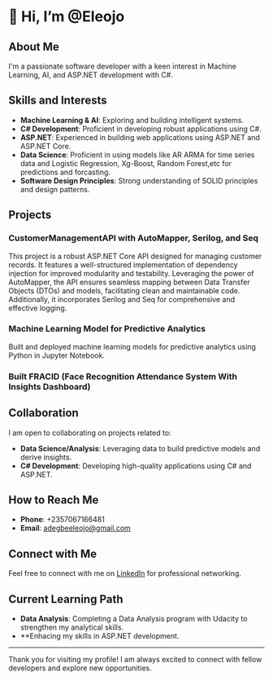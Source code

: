 # 👋 Hi, I’m @Eleojo

## About Me

I'm a passionate software developer with a keen interest in Machine Learning, AI, and ASP.NET development with C#.

## Skills and Interests

- **Machine Learning & AI**: Exploring and building intelligent systems.
- **C# Development**: Proficient in developing robust applications using C#.
- **ASP.NET**: Experienced in building web applications using ASP.NET and ASP.NET Core.
- **Data Science**: Proficient in using models like AR ARMA for time series data and Logistic Regression, Xg-Boost, Random Forest,etc for predictions and forcasting.
- **Software Design Principles**: Strong understanding of SOLID principles and design patterns.

## Projects

### CustomerManagementAPI with AutoMapper, Serilog, and Seq
This project is a robust ASP.NET Core API designed for managing customer records. It features a well-structured implementation of dependency injection for improved modularity and testability. Leveraging the power of AutoMapper, the API ensures seamless mapping between Data Transfer Objects (DTOs) and models, facilitating clean and maintainable code. Additionally, it incorporates Serilog and Seq for comprehensive and effective logging.

### Machine Learning Model for Predictive Analytics
Built and deployed machine learning models for predictive analytics using Python in Jupyter Notebook.

### Built FRACID (Face Recognition Attendance System With Insights Dashboard)

## Collaboration

I am open to collaborating on projects related to:
- **Data Science/Analysis**: Leveraging data to build predictive models and derive insights.
- **C# Development**: Developing high-quality applications using C# and ASP.NET.

## How to Reach Me

- **Phone**: +2357067166481
- **Email**: adegbeeleojo@gmail.com

## Connect with Me

Feel free to connect with me on [LinkedIn](https://www.linkedin.com/in/eleojoadegbe) for professional networking.

## Current Learning Path

- **Data Analysis**: Completing a Data Analysis program with Udacity to strengthen my analytical skills.
- **Enhacing my skills in ASP.NET development.

---

Thank you for visiting my profile! I am always excited to connect with fellow developers and explore new opportunities.


<!---
Eleojo/Eleojo is a ✨ special ✨ repository because its `README.md` (this file) appears on your GitHub profile.
You can click the Preview link to take a look at your changes.
--->
